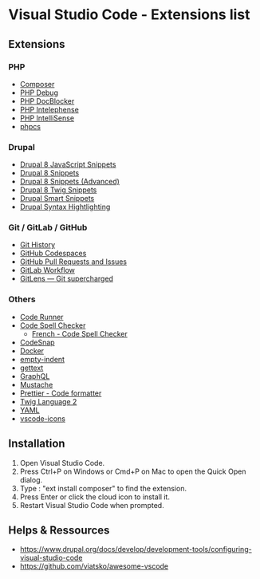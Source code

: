 # Visual Studio Code - Extensions list

## Extensions

### PHP
* [Composer](https://marketplace.visualstudio.com/items?itemName=ikappas.composer)
* [PHP Debug](https://marketplace.visualstudio.com/items?itemName=felixfbecker.php-debug)
* [PHP DocBlocker](https://marketplace.visualstudio.com/items?itemName=neilbrayfield.php-docblocker)
* [PHP Intelephense](https://marketplace.visualstudio.com/items?itemName=bmewburn.vscode-intelephense-client)
* [PHP IntelliSense](https://marketplace.visualstudio.com/items?itemName=felixfbecker.php-intellisense)
* [phpcs](https://marketplace.visualstudio.com/items?itemName=ikappas.phpcs)

### Drupal
* [Drupal 8 JavaScript Snippets](https://marketplace.visualstudio.com/items?itemName=tsega.drupal-8-javascript-snippets)
* [Drupal 8 Snippets](https://marketplace.visualstudio.com/items?itemName=dssiqueira.drupal-8-snippets)
* [Drupal 8 Snippets (Advanced)](https://marketplace.visualstudio.com/items?itemName=kaffeine.advanced-drupal-8-snippets)
* [Drupal 8 Twig Snippets](https://marketplace.visualstudio.com/items?itemName=tsega.drupal-8-twig-snippets)
* [Drupal Smart Snippets](https://marketplace.visualstudio.com/items?itemName=andrewdavidblum.drupal-smart-snippets)
* [Drupal Syntax Hightlighting](https://marketplace.visualstudio.com/items?itemName=marcostazi.VS-code-drupal)

### Git / GitLab / GitHub
* [Git History](https://marketplace.visualstudio.com/items?itemName=donjayamanne.githistory)
* [GitHub Codespaces](https://marketplace.visualstudio.com/items?itemName=GitHub.codespaces)
* [GitHub Pull Requests and Issues](https://marketplace.visualstudio.com/items?itemName=GitHub.vscode-pull-request-github)
* [GitLab Workflow](https://marketplace.visualstudio.com/items?itemName=GitLab.gitlab-workflow)
* [GitLens — Git supercharged](https://marketplace.visualstudio.com/items?itemName=eamodio.gitlens)

### Others
* [Code Runner](https://marketplace.visualstudio.com/items?itemName=formulahendry.code-runner)
* [Code Spell Checker](https://marketplace.visualstudio.com/items?itemName=streetsidesoftware.code-spell-checker)
  * [French - Code Spell Checker](https://marketplace.visualstudio.com/items?itemName=streetsidesoftware.code-spell-checker-french)
* [CodeSnap](https://marketplace.visualstudio.com/items?itemName=adpyke.codesnap)
* [Docker](https://marketplace.visualstudio.com/items?itemName=ms-azuretools.vscode-docker)
* [empty-indent](https://marketplace.visualstudio.com/items?itemName=DmitryDorofeev.empty-indent)
* [gettext](https://marketplace.visualstudio.com/items?itemName=mrorz.language-gettext)
* [GraphQL](https://marketplace.visualstudio.com/items?itemName=GraphQL.vscode-graphql)
* [Mustache](https://marketplace.visualstudio.com/items?itemName=dawhite.mustache)
* [Prettier - Code formatter](https://marketplace.visualstudio.com/items?itemName=esbenp.prettier-vscode)
* [Twig Language 2](https://marketplace.visualstudio.com/items?itemName=mblode.twig-language-2)
* [YAML](https://marketplace.visualstudio.com/items?itemName=redhat.vscode-yaml)
* [vscode-icons](https://marketplace.visualstudio.com/items?itemName=vscode-icons-team.vscode-icons)

## Installation
1. Open Visual Studio Code.
2. Press Ctrl+P on Windows or Cmd+P on Mac to open the Quick Open dialog.
3. Type : "ext install composer" to find the extension.
4. Press Enter or click the cloud icon to install it.
5. Restart Visual Studio Code when prompted.

## Helps & Ressources
* https://www.drupal.org/docs/develop/development-tools/configuring-visual-studio-code
* https://github.com/viatsko/awesome-vscode

